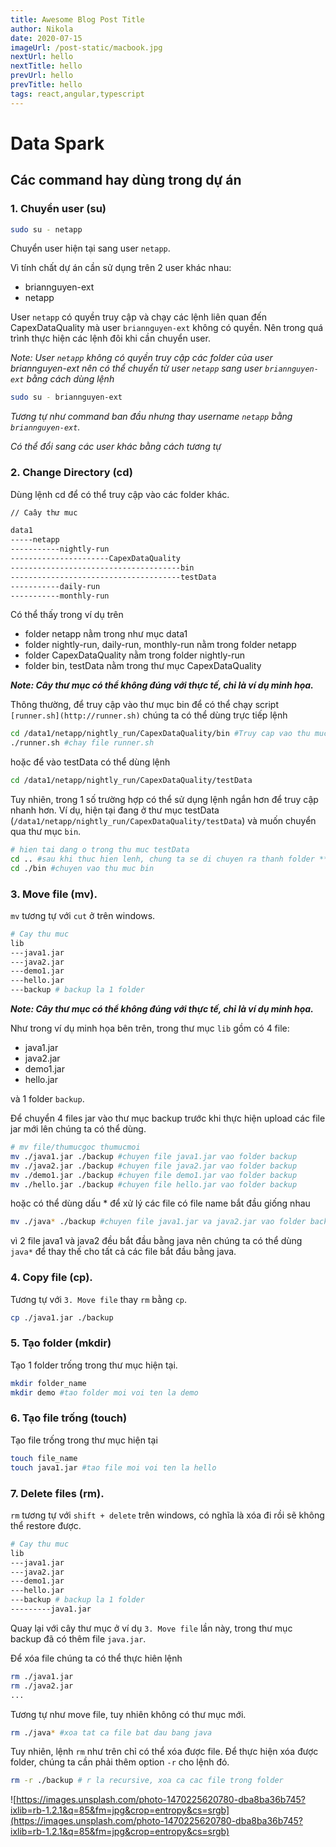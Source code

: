 ```yaml
---
title: Awesome Blog Post Title
author: Nikola
date: 2020-07-15
imageUrl: /post-static/macbook.jpg
nextUrl: hello
nextTitle: hello
prevUrl: hello
prevTitle: hello
tags: react,angular,typescript
---
```


# Data Spark
## Các command hay dùng trong dự án
### 1. Chuyển user (su)

```bash
sudo su - netapp
```

Chuyển user hiện tại sang user `netapp`.

Vì tính chất dự án cần sử dụng trên 2 user khác nhau:

- briannguyen-ext
- netapp

User `netapp` có quyền truy cập và chạy các lệnh liên quan đến CapexDataQuality mà user `briannguyen-ext` không có quyền. Nên trong quá trình thực hiện các lệnh đôi khi cần chuyển user.

*Note: User `netapp` không có quyền truy cập các folder của user briannguyen-ext nên có thể chuyển từ user `netapp` sang user `briannguyen-ext` bằng cách dùng lệnh*

```bash
sudo su - briannguyen-ext
```

*Tương tự như command ban đầu nhưng thay username `netapp` bằng `briannguyen-ext`.*

*Có thể đổi sang các user khác bằng cách tương tự*

### 2. Change Directory (cd)

Dùng lệnh cd để có thể truy cập vào các folder khác.

```bash
// Caây thư muc

data1
-----netapp
-----------nightly-run
----------------------CapexDataQuality
--------------------------------------bin
--------------------------------------testData
-----------daily-run
-----------monthly-run
```

Có thể thấy trong ví dụ trên

- folder netapp nằm trong như mục data1
- folder nightly-run, daily-run, monthly-run nằm trong folder netapp
- folder CapexDataQuality nằm trong folder nightly-run
- folder bin, testData nằm trong thư mục CapexDataQuality

***Note: Cây thư mục có thể không đúng với thực tế, chỉ là ví dụ minh họa.***

Thông thường, để truy cập vào thư mục bin để có thể chạy script `[runner.sh](http://runner.sh)` chúng ta có thể dùng trực tiếp lệnh

```bash
cd /data1/netapp/nightly_run/CapexDataQuality/bin #Truy cap vao thu muc bin
./runner.sh #chay file runner.sh
```

hoặc để vào testData có thể dùng lệnh

```bash
cd /data1/netapp/nightly_run/CapexDataQuality/testData
```

Tuy nhiên, trong 1 số trường hợp có thể sử dụng lệnh ngắn hơn để truy cập nhanh hơn. Ví dụ, hiện tại đang ở thư mục testData (`/data1/netapp/nightly_run/CapexDataQuality/testData`) và muốn chuyển qua thư mục `bin`.

```bash
# hien tai dang o trong thu muc testData
cd .. #sau khi thuc hien lenh, chung ta se di chuyen ra thanh folder **CapexDataQuality**
cd ./bin #chuyen vao thu muc bin
```

### 3. Move file (mv).

`mv` tương tự với `cut` ở trên windows.

```bash
# Cay thu muc
lib
---java1.jar
---java2.jar
---demo1.jar
---hello.jar
---backup # backup la 1 folder
```

***Note: Cây thư mục có thể không đúng với thực tế, chỉ là ví dụ minh họa.***

Như trong ví dụ minh họa bên trên, trong thư mục `lib` gồm có 4 file:

- java1.jar
- java2.jar
- demo1.jar
- hello.jar

và 1 folder `backup`.

Để chuyển 4 files jar vào thư mục backup trước khi thực hiện upload các file jar mới lên chúng ta có thể dùng.

```bash
# mv file/thumucgoc thumucmoi
mv ./java1.jar ./backup #chuyen file java1.jar vao folder backup
mv ./java2.jar ./backup #chuyen file java2.jar vao folder backup
mv ./demo1.jar ./backup #chuyen file demo1.jar vao folder backup
mv ./hello.jar ./backup #chuyen file hello.jar vao folder backup
```

hoặc có thể dùng dấu * để xử lý các file có file name bắt đầu giống nhau

```bash
mv ./java* ./backup #chuyen file java1.jar va java2.jar vao folder backup
```

vì 2 file java1 và java2 đều bắt đầu bằng java nên chúng ta có thể dùng `java*` để thay thế cho tất cả các file bắt đầu bằng java.

### 4. Copy file (cp).

Tương tự với `3. Move file` thay `rm` bằng `cp`.

```bash
cp ./java1.jar ./backup
```

### 5. Tạo folder (mkdir)

Tạo 1 folder trống trong thư mục hiện tại.

```bash
mkdir folder_name
mkdir demo #tao folder moi voi ten la demo
```

### 6. Tạo file trống (touch)

Tạo file trống trong thư mục hiện tại

```bash
touch file_name
touch java1.jar #tao file moi voi ten la hello
```

### 7. Delete files (rm).

`rm` tương tự với `shift + delete` trên windows, có nghĩa là xóa đi rồi sẽ không thể restore được.

```bash
# Cay thu muc
lib
---java1.jar
---java2.jar
---demo1.jar
---hello.jar
---backup # backup la 1 folder
---------java1.jar
```

Quay lại với cây thư mục ở ví dụ `3. Move file` lần này, trong thư mục backup đã có thêm file `java.jar`.

Để xóa file chúng ta có thể thực hiên lệnh

```bash
rm ./java1.jar
rm ./java2.jar
...
```

Tương tự như move file, tuy nhiên không có thư mục mới.

```bash
rm ./java* #xoa tat ca file bat dau bang java
```

Tuy nhiên, lệnh `rm` như trên chỉ có thể xóa được file. Để thực hiện xóa được folder, chúng ta cần phải thêm option `-r` cho lệnh đó.

```bash
rm -r ./backup # r la recursive, xoa ca cac file trong folder
```


![https://images.unsplash.com/photo-1470225620780-dba8ba36b745?ixlib=rb-1.2.1&q=85&fm=jpg&crop=entropy&cs=srgb](https://images.unsplash.com/photo-1470225620780-dba8ba36b745?ixlib=rb-1.2.1&q=85&fm=jpg&crop=entropy&cs=srgb)